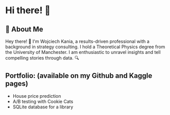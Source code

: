 # Hi there! 👋

## 🚀 About Me

Hey there! 👋 I'm Wojciech Kania, a results-driven professional with a background in strategy consulting. I hold a Theoretical Physics degree from the University of Manchester. I am enthusiastic to unravel insights and tell compelling stories through data. 🔍

## Portfolio: (available on my Github and Kaggle pages)
- House price prediction
- A/B testing with Cookie Cats
- SQLite database for a library
